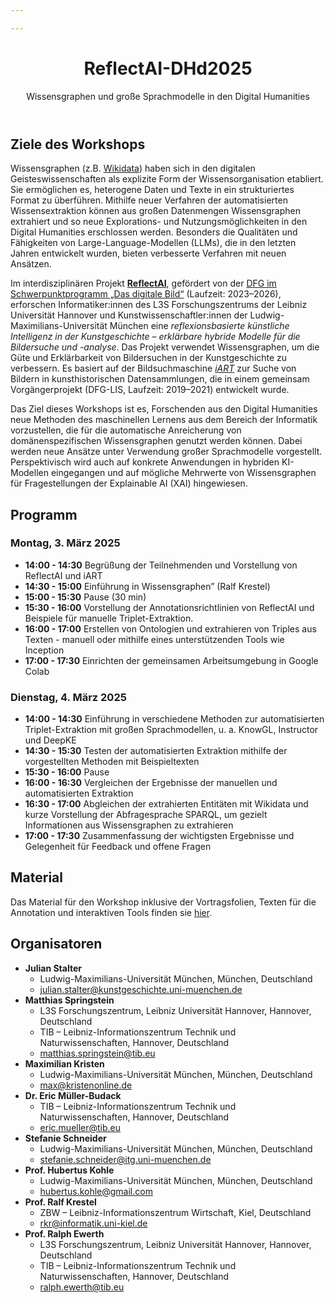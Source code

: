 ```yaml
---

---
```


<header className="heroBanner">
    <div className="container">
        <h1>
            ReflectAI-DHd2025
        </h1>
        <p className="hero__subtitle">Wissensgraphen und große Sprachmodelle in den Digital Humanities</p>
    </div>
</header>

## Ziele des Workshops 

Wissensgraphen (z.B. [Wikidata](https://wikidata.org)) haben sich in den digitalen Geisteswissenschaften als explizite Form der Wissensorganisation etabliert. Sie ermöglichen es, heterogene Daten und Texte in ein strukturiertes Format zu überführen. Mithilfe neuer Verfahren der automatisierten Wissensextraktion können aus großen Datenmengen Wissensgraphen extrahiert und so neue Explorations- und Nutzungsmöglichkeiten in den Digital Humanities erschlossen werden. Besonders die Qualitäten und Fähigkeiten von Large-Language-Modellen (LLMs), die in den letzten Jahren entwickelt wurden, bieten verbesserte Verfahren mit neuen Ansätzen.

Im interdisziplinären Projekt **[ReflectAI](https://www.digitalesbild.gwi.uni-muenchen.de/reflexionsbasierte-kuenstliche-intelligenz-in-der-kunstgeschichte-erklaerbare-hybride-modelle-fuer-die-bildersuche-und-analyse/)**, gefördert von der [DFG im Schwerpunktprogramm „Das digitale Bild“](https://www.digitalesbild.gwi.uni-muenchen.de/) (Laufzeit: 2023–2026), erforschen Informatiker:innen des L3S Forschungszentrums der Leibniz Universität Hannover und Kunstwissenschaftler:innen der Ludwig-Maximilians-Universität München eine *reflexionsbasierte künstliche Intelligenz in der Kunstgeschichte – erklärbare hybride Modelle für die Bildersuche und -analyse*. Das Projekt verwendet Wissensgraphen, um die Güte und Erklärbarkeit von Bildersuchen in der Kunstgeschichte zu verbessern. Es basiert auf der Bildsuchmaschine *[iART](https://iart.vision)* zur Suche von Bildern in kunsthistorischen Datensammlungen, die in einem gemeinsam Vorgängerprojekt (DFG-LIS, Laufzeit: 2019–2021) entwickelt wurde.  

Das Ziel dieses Workshops ist es, Forschenden aus den Digital Humanities neue Methoden des maschinellen Lernens aus dem Bereich der Informatik vorzustellen, die für die automatische Anreicherung von domänenspezifischen Wissensgraphen genutzt werden können. Dabei werden neue Ansätze unter Verwendung großer Sprachmodelle vorgestellt. Perspektivisch wird auch auf konkrete Anwendungen in hybriden KI-Modellen eingegangen und auf mögliche Mehrwerte von Wissensgraphen für Fragestellungen der Explainable AI (XAI) hingewiesen.


## Programm

### Montag, 3. März 2025

- **14:00 - 14:30** Begrüßung der Teilnehmenden und Vorstellung von ReflectAI und iART
- **14:30 - 15:00** Einführung in Wissensgraphen” (Ralf Krestel)
- **15:00 - 15:30** Pause (30 min)
- **15:30 - 16:00** Vorstellung der Annotationsrichtlinien von ReflectAI und Beispiele für manuelle Triplet-Extraktion.
- **16:00 - 17:00** Erstellen von Ontologien und extrahieren von Triples aus Texten -  manuell oder mithilfe eines unterstützenden Tools wie Inception
- **17:00 - 17:30** Einrichten der gemeinsamen Arbeitsumgebung in Google Colab

### Dienstag, 4. März 2025
- **14:00 - 14:30** Einführung in verschiedene Methoden zur automatisierten Triplet-Extraktion mit großen Sprachmodellen, u. a. KnowGL, Instructor und DeepKE
- **14:30 - 15:30** Testen der automatisierten Extraktion mithilfe der vorgestellten Methoden mit Beispieltexten
- **15:30 - 16:00** Pause
- **16:00 - 16:30** Vergleichen der Ergebnisse der manuellen und automatisierten Extraktion
- **16:30 - 17:00** Abgleichen der extrahierten Entitäten mit Wikidata und kurze Vorstellung der Abfragesprache SPARQL, um gezielt Informationen aus Wissensgraphen zu extrahieren
- **17:00 - 17:30** Zusammenfassung der wichtigsten Ergebnisse und Gelegenheit für Feedback und offene Fragen

## Material 

Das Material für den Workshop inklusive der Vortragsfolien, Texten für die Annotation und interaktiven Tools finden sie [hier](http://localhost:3001/ReflectAI-DHd2025/docs/Workshop%20DHd25/beispieltexte).

## Organisatoren

- **Julian Stalter**
  - Ludwig-Maximilians-Universität München, München, Deutschland
  - [julian.stalter@kunstgeschichte.uni-muenchen.de](mailto:julian.stalter@kunstgeschichte.uni-muenchen.de)
- **Matthias Springstein**
  - L3S Forschungszentrum, Leibniz Universität Hannover, Hannover, Deutschland
  - TIB – Leibniz-Informationszentrum Technik und Naturwissenschaften, Hannover, Deutschland
  - [matthias.springstein@tib.eu](mailto:matthias.springstein@tib.eu)
- **Maximilian Kristen**
  - Ludwig-Maximilians-Universität München, München, Deutschland
  - [max@kristenonline.de](mailto:max@kristenonline.de)
- **Dr. Eric Müller-Budack**
  - TIB – Leibniz-Informationszentrum Technik und Naturwissenschaften, Hannover, Deutschland
  - [eric.mueller@tib.eu](mailto:eric.mueller@tib.eu)
- **Stefanie Schneider**
  - Ludwig-Maximilians-Universität München, München, Deutschland
  - [stefanie.schneider@itg.uni-muenchen.de](mailto:stefanie.schneider@itg.uni-muenchen.de)
- **Prof. Hubertus Kohle**
  - Ludwig-Maximilians-Universität München, München, Deutschland
  - [hubertus.kohle@gmail.com](mailto:hubertus.kohle@gmail.com)
- **Prof. Ralf Krestel**
  - ZBW – Leibniz-Informationszentrum Wirtschaft, Kiel, Deutschland
  - [rkr@informatik.uni-kiel.de](mailto:rkr@informatik.uni-kiel.de)
- **Prof. Ralph Ewerth**
  - L3S Forschungszentrum, Leibniz Universität Hannover, Hannover, Deutschland
  - TIB – Leibniz-Informationszentrum Technik und Naturwissenschaften, Hannover, Deutschland
  - [ralph.ewerth@tib.eu](mailto:ralph.ewerth@tib.eu)